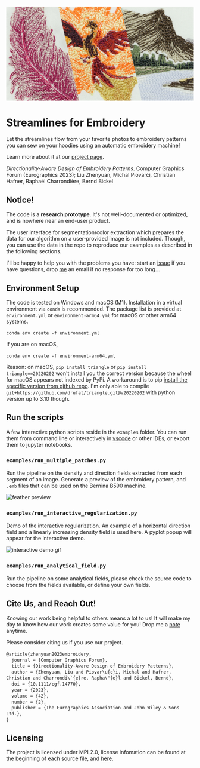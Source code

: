 ![teaser image, a mash-up of three photos of embroidery patterns designed by our algorithm](./images/mashup.jpg)

# Streamlines for Embroidery

Let the streamlines flow from your favorite photos to embroidery patterns you can sew on your hoodies using an automatic embroidery machine!

Learn more about it at our [project page](https://desmondlzy.me/publications/embroidery/).

_Directionality-Aware Design of Embroidery Patterns_. Computer Graphics Forum (Eurographics 2023); Liu Zhenyuan, Michal Piovarči, Christian Hafner, Raphaël Charrondière, Bernd Bickel

## Notice!

The code is a **research prototype**. It's not well-documented or optimized, and is nowhere near an end-user product.

The user interface for segmentation/color extraction which prepares the data for our algorithm on a user-provided image is not included.
Though, you can use the data in the repo to reproduce our examples as described in the following sections.

I'll be happy to help you with the problems you have: start an [issue](https://github.com/desmondlzy/embroidery-streamlines/issues) if you have questions, drop [me](mailto:desmondzyliu@gmail.com) an email if no response for too long...

## Environment Setup

The code is tested on Windows and macOS (M1).
Installation in a virtual environment via `conda` is recommended. The package list is provided at `environment.yml` or `environment-arm64.yml` for macOS or other arm64 systems.

```
conda env create -f environment.yml
```

If you are on macOS, 

```
conda env create -f environment-arm64.yml
```

Reason: on macOS, `pip install triangle` or `pip install triangle==20220202` won't install you the correct version because the wheel for macOS appears not indexed by PyPi. 
A workaround is to pip [install the specific version from github repo](https://stackoverflow.com/questions/13685920/install-specific-git-commit-with-pip). 
I'm only able to compile `git+https://github.com/drufat/triangle.git@v20220202` with python version up to 3.10 though.

<!-- ```bash
# On Apple Silicon machines, do this 
pip uninstall triangle
pip install git+https://github.com/drufat/triangle.git@v20220202
``` -->

## Run the scripts

A few interactive python scripts reside in the `examples` folder. You can run them from command line or interactively in [vscode](https://code.visualstudio.com/docs/python/jupyter-support-py) or other IDEs, or export them to jupyter notebooks.

### `examples/run_multiple_patches.py` 
Run the pipeline on the density and direction fields extracted from each segment of an image. Generate a preview of the embroidery pattern, and `.emb` files that can be used on the Bernina B590 machine. 

![feather preview](./images/feather.jpg)

### `examples/run_interactive_regularization.py`
Demo of the interactive regularization. An example of a horizontal direction field and a linearly increasing density field is used here. A pyplot popup will appear for the interactive demo.

![interactive demo gif](./images/interactive.gif)

### `examples/run_analytical_field.py`
Run the pipeline on some analytical fields, please check the source code to choose from the fields available, or define your own fields.


## Cite Us, and Reach Out!

Knowing our work being helpful to others means a lot to us! It will make my day to know how our work creates some value for you! Drop me a [note](mailto:desmondzyliu@gmail.com) anytime.

Please consider citing us if you use our project.

```
@article{zhenyuan2023embroidery,
  journal = {Computer Graphics Forum},
  title = {Directionality-Aware Design of Embroidery Patterns},
  author = {Zhenyuan, Liu and Piovar\u{c}i, Michal and Hafner, Christian and Charrondi\`{e}re, Rapha\"{e}l and Bickel, Bernd},
  doi = {10.1111/cgf.14770},
  year = {2023},
  volume = {42},
  number = {2},
  publisher = {The Eurographics Association and John Wiley & Sons Ltd.},
}
```

## Licensing

The project is licensed under MPL2.0, license infomation can be found at the beginning of each source file, and [here](./LICENSE).
